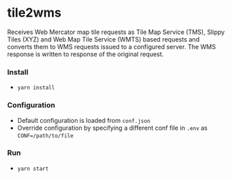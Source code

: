 # tile2wms
Receives Web Mercator map tile requests as Tile Map Service (TMS), Slippy Tiles (XYZ) and Web Map Tile Service (WMTS) based requests and converts them to WMS requests issued to a configured server.  The WMS response is written to response of the original request.

### Install
* `yarn install`

### Configuration
* Default configuration is loaded from `conf.json`
* Override configuration by specifying a different conf file in `.env` as `CONF=/path/to/file`

### Run 
* `yarn start`
